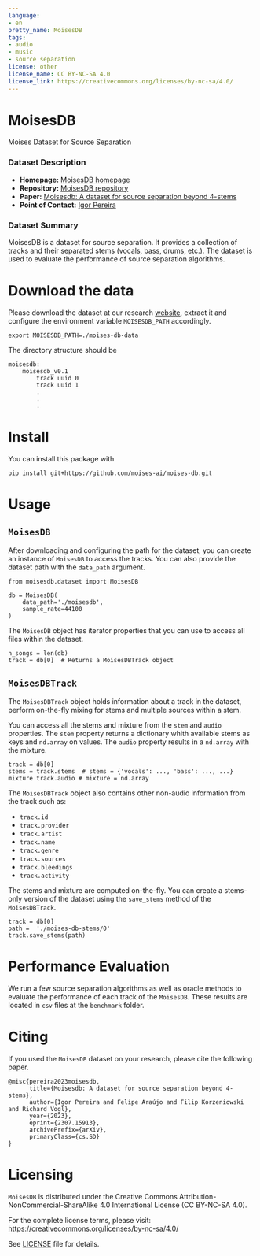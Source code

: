 ```yaml
---
language: 
- en
pretty_name: MoisesDB
tags:
- audio
- music
- source separation
license: other
license_name: CC BY-NC-SA 4.0
license_link: https://creativecommons.org/licenses/by-nc-sa/4.0/
---
```


# MoisesDB
Moises Dataset for Source Separation

### Dataset Description

- **Homepage:** [MoisesDB homepage](https://developer.moises.ai/research/)
- **Repository:** [MoisesDB repository](https://github.com/moises-ai/moises-db)
- **Paper:** [Moisesdb: A dataset for source separation beyond 4-stems](https://arxiv.org/abs/2307.15913)
- **Point of Contact:** [Igor Pereira](mailto:igor@moises.ai)

### Dataset Summary

MoisesDB is a dataset for source separation. It provides a collection of tracks and their separated stems (vocals, bass, drums, etc.). The dataset is used to evaluate the performance of source separation algorithms.

# Download the data

Please download the dataset at our research [website](https://developer.moises.ai/research), extract it and configure the environment variable `MOISESDB_PATH` accordingly.

```
export MOISESDB_PATH=./moises-db-data
```

The directory structure should be

```
moisesdb:
    moisesdb_v0.1
        track uuid 0
        track uuid 1
        .
        .
        .
```

# Install

You can install this package with

```
pip install git+https://github.com/moises-ai/moises-db.git
```

# Usage

## `MoisesDB`

After downloading and configuring the path for the dataset, you can create an instance of `MoisesDB` to access the tracks. You can also provide the dataset path with the `data_path` argument.

```
from moisesdb.dataset import MoisesDB

db = MoisesDB(
    data_path='./moisesdb',
    sample_rate=44100
)
```

The `MoisesDB` object has iterator properties that you can use to access all files within the dataset.

```
n_songs = len(db)
track = db[0]  # Returns a MoisesDBTrack object
```

## `MoisesDBTrack`

The `MoisesDBTrack` object holds information about a track in the dataset, perform on-the-fly mixing for stems and multiple sources within a stem.

You can access all the stems and mixture from the `stem` and `audio` properties. The `stem` property returns a dictionary whith available stems as keys and `nd.array` on values. The `audio` property results in a `nd.array` with the mixture.

```
track = db[0]
stems = track.stems  # stems = {'vocals': ..., 'bass': ..., ...}
mixture track.audio # mixture = nd.array
```

The `MoisesDBTrack` object also contains other non-audio information from the track such as:
- `track.id`
- `track.provider`
- `track.artist`
- `track.name`
- `track.genre`
- `track.sources`
- `track.bleedings`
- `track.activity`

The stems and mixture are computed on-the-fly. You can create a stems-only version of the dataset using the `save_stems` method of the `MoisesDBTrack`.

```
track = db[0]
path =  './moises-db-stems/0'
track.save_stems(path)
```

# Performance Evaluation

We run a few source separation algorithms as well as oracle methods to evaluate the performance of each track of the `MoisesDB`. These results are located in `csv` files at the `benchmark` folder.

# Citing

If you used the `MoisesDB` dataset on your research, please cite the following paper.

```
@misc{pereira2023moisesdb,
      title={Moisesdb: A dataset for source separation beyond 4-stems}, 
      author={Igor Pereira and Felipe Araújo and Filip Korzeniowski and Richard Vogl},
      year={2023},
      eprint={2307.15913},
      archivePrefix={arXiv},
      primaryClass={cs.SD}
}
```

# Licensing

`MoisesDB` is distributed under the Creative Commons Attribution-NonCommercial-ShareAlike 4.0 International License (CC BY-NC-SA 4.0).

For the complete license terms, please visit: https://creativecommons.org/licenses/by-nc-sa/4.0/

See [LICENSE](LICENSE) file for details.